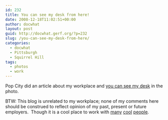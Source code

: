 ```yaml
---
id: 232
title: You can see my desk from here!
date: 2008-12-18T11:02:51+00:00
author: docwhat
layout: post
guid: http://docwhat.gerf.org/?p=232
slug: /you-can-see-my-desk-from-here/
categories:
  - docwhat
  - Pittsburgh
  - Squirrel Hill
tags:
  - photos
  - work
---
```

Pop City did an article about my workplace and <a href="http://www.popcitymedia.com/timnews/vivisimo1217.aspx">you can see my desk</a> in the photo.

BTW: This blog is unrelated to my workplace; none of my comments here should be construed to reflect opinion of my past, present or future employers.  Though it is a cool place to work with <a href="http://peterpawlowski.com/">many</a> <a title="Mr. Cox" href="http://drewcox.org/">cool</a> <a href="http://ekilon.livejournal.com/">people</a>.